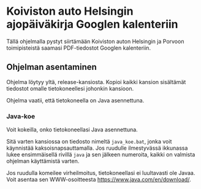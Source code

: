 # Koiviston auto Helsingin ajopäiväkirja Googlen kalenteriin

Tällä ohjelmalla pystyt siirtämään Koiviston auton Helsingin ja Porvoon 
toimipisteistä saamasi PDF-tiedostot Googlen kalenteriin.

## Ohjelman asentaminen

Ohjelma löytyy yltä, release-kansiosta. Kopioi kaikki kansion sisältämät 
tiedostot omalle tietokoneellesi johonkin kansioon.

Ohjelma vaatii, että tietokoneella on Java asennettuna.

### Java-koe

Voit kokeilla, onko tietokoneellasi Java asennettuna.

Sitä varten kansiossa on tiedosto nimeltä ``java_koe.bat``, jonka voit 
käynnistää kaksoisnapsauttamalla. Jos ruudulle ilmestyvässä ikkunassa lukee
ensimmäisellä rivillä ``java`` ja sen jälkeen numeroita, kaikki on valmista 
ohjelman käyttämistä varten.

Jos ruudulla komeilee virheilmoitus, tietokoneellasi ei luultavasti ole
Javaa. Voit asentaa sen WWW-osoitteesta https://www.java.com/en/download/.